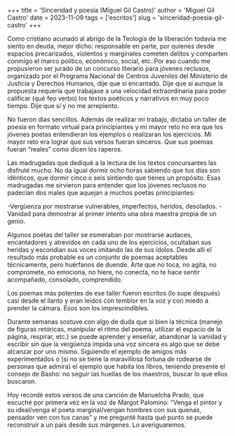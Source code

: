 +++
title = 'Sinceridad y poesía (Miguel Gil Castro)'
author = 'Miguel Gil Castro'
date = 2023-11-09
tags = ['escritos']
slug = 'sinceridad-poesia-gil-castro'
+++

Como cristiano acunado al abrigo de la Teología de la liberación todavía me siento en deuda, mejor dicho: responsable en parte, por quienes desde espacios precarizados, violentos y marginales cometen delitos y comparten conmigo el marco político, económico, social, etc. Por eso cuando me propusieron ser jurado de un concurso literario para jóvenes reclusos, organizado por el Programa Nacional de Centros Juveniles del Ministerio de Justicia y Derechos Humanos, dije que sí encantado. Dije que sí aunque la propuesta requería que trabajase a una velocidad extraordinaria para poder calificar (qué feo verbo) los textos poéticos y narrativos en muy poco tiempo. Dije que sí y no me arrepiento. 

No fueron días sencillos. Además de realizar mi trabajo, dictaba un taller de poesía en formato virtual para principiantes y mi mayor reto no era que los jóvenes poetas entendieran los ejemplos o realizaran los ejercicios. Mi mayor reto era lograr que sus versos fueran sinceros. Que sus poemas fueran “reales” como dicen los raperos. 

Las madrugadas que dediqué a la lectura de los textos concursantes las disfruté mucho. No da igual dormir ocho horas sabiendo que tus días son idénticos, que dormir cinco o seis sintiendo que tienes un propósito. Esas madrugadas me sirvieron para entender que los jóvenes reclusos no padecían dos males que aquejan a muchos poetas principiantes: 

-Vergüenza por mostrarse vulnerables, imperfectos, heridos, desolados. 
-Vanidad para demostrar al primer intento una obra maestra propia de un genio. 

Algunos poetas del taller se esmeraban por mostrarse audaces, encantadores y atrevidos en cada uno de los ejercicios, ocultaban sus heridas y escondían sus voces imitando las de sus ídolos. Desde allí el resultado más probable es un conjunto de poemas aceptables técnicamente, pero huérfanos de duende. Arte que no toca, no agita, no compromete, no emociona, no hiere, no conecta, no te hace sentir acompañado, consolado, comprendido. 

Los poemas más potentes de ese taller fueron escritos (lo supe después) casi desde el llanto y eran leídos con temblor en la voz y con miedo a prender la cámara. Esos son los imprescindibles. 

Durante semanas sostuve con algo de duda que si bien la técnica (manejo de figuras retóricas, manipular el ritmo del poema, utilizar el espacio de la página, respirar, etc.) se puede aprender y enseñar, abandonar la vanidad y escribir sin que la vergüenza impida una voz sincera es algo que se debe alcanzar por uno mismo. Siguiendo el ejemplo de amigos más experimentados o (si no se tiene la maravillosa fortuna de rodearse de personas que admira) el ejemplo que habita los libros, teniendo presente el consejo de Basho: no seguir las huellas de los maestros, buscar lo que ellos buscaron. 
 
Hoy recordé estos versos de una canción de Manuelcha Prado, que escuché por primera vez en la voz de Margot Palomino: “Venga el pintor y su ideal/venga el poeta marginal/vengan hombres con sus quenas, pensador ven con tus canas” y me pregunté hasta qué punto se puede reconstruir a un país desde sus márgenes. Lo averiguaremos.